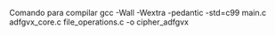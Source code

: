 Comando para compilar
gcc -Wall -Wextra -pedantic -std=c99 main.c adfgvx_core.c file_operations.c -o cipher_adfgvx

